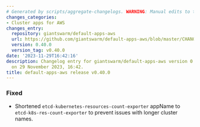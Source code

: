 ```yaml
---
# Generated by scripts/aggregate-changelogs. WARNING: Manual edits to this files will be overwritten.
changes_categories:
- Cluster apps for AWS
changes_entry:
  repository: giantswarm/default-apps-aws
  url: https://github.com/giantswarm/default-apps-aws/blob/master/CHANGELOG.md#0400---2023-11-27
  version: 0.40.0
  version_tag: v0.40.0
date: '2023-11-29T16:42:16'
description: Changelog entry for giantswarm/default-apps-aws version 0.40.0, published
  on 29 November 2023, 16:42.
title: default-apps-aws release v0.40.0
---
```


### Fixed
- Shortened `etcd-kubernetes-resources-count-exporter` appName to `etcd-k8s-res-count-exporter` to prevent issues with longer cluster names.
